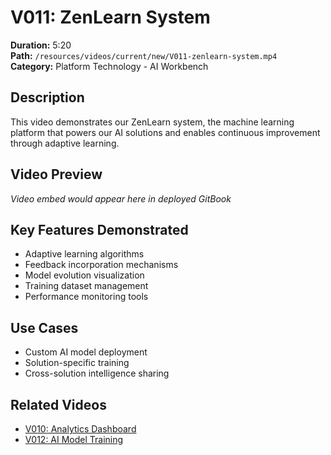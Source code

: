# V011: ZenLearn System

**Duration:** 5:20  
**Path:** `/resources/videos/current/new/V011-zenlearn-system.mp4`  
**Category:** Platform Technology - AI Workbench

## Description
This video demonstrates our ZenLearn system, the machine learning platform that powers our AI solutions and enables continuous improvement through adaptive learning.

## Video Preview
*Video embed would appear here in deployed GitBook*

## Key Features Demonstrated
- Adaptive learning algorithms
- Feedback incorporation mechanisms
- Model evolution visualization
- Training dataset management
- Performance monitoring tools

## Use Cases
- Custom AI model deployment
- Solution-specific training
- Cross-solution intelligence sharing

## Related Videos
- [V010: Analytics Dashboard](../financial-intelligence/v010-analytics-dashboard.md)
- [V012: AI Model Training](v012-ai-model-training.md)
